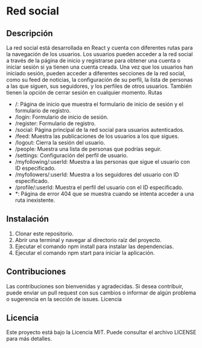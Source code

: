 # Red social
## Descripción

La red social está desarrollada en React y cuenta con diferentes rutas para la navegación de los usuarios. Los usuarios pueden acceder a la red social a través de la página de inicio y registrarse para obtener una cuenta o iniciar sesión si ya tienen una cuenta creada. Una vez que los usuarios han iniciado sesión, pueden acceder a diferentes secciones de la red social, como su feed de noticias, la configuración de su perfil, la lista de personas a las que siguen, sus seguidores, y los perfiles de otros usuarios. También tienen la opción de cerrar sesión en cualquier momento.
Rutas

- /: Página de inicio que muestra el formulario de inicio de sesión y el formulario de registro.
- /login: Formulario de inicio de sesión.
- /register: Formulario de registro.
- /social: Página principal de la red social para usuarios autenticados.
- /feed: Muestra las publicaciones de los usuarios a los que sigues.
- /logout: Cierra la sesión del usuario.
- /people: Muestra una lista de personas que podrías seguir.
- /settings: Configuración del perfil de usuario.
- /myfollowing/:userId: Muestra a las personas que sigue el usuario con ID especificado.
- /myfollowers/:userId: Muestra a los seguidores del usuario con ID especificado.
- /profile/:userId: Muestra el perfil del usuario con el ID especificado.
- *: Página de error 404 que se muestra cuando se intenta acceder a una ruta inexistente.

## Instalación

1. Clonar este repositorio.
2. Abrir una terminal y navegar al directorio raíz del proyecto.
3. Ejecutar el comando npm install para instalar las dependencias.
4. Ejecutar el comando npm start para iniciar la aplicación.

## Contribuciones

Las contribuciones son bienvenidas y agradecidas. Si desea contribuir, puede enviar un pull request con sus cambios o informar de algún problema o sugerencia en la sección de issues. Licencia

## Licencia

Este proyecto está bajo la Licencia MIT. Puede consultar el archivo LICENSE para más detalles.

